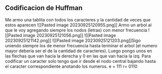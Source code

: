 ## Codificacion de Huffman
Me armo una tablita con todos los caracteres y la cantidad de veces que estos aparecen
![[Pasted image 20230925120955.png]]
Armo un arbol al que le voy agregando siempre los nodos (letras) con menor frecuencia
![[Pasted image 20230925121056.png]]
![[Pasted image 20230925121142.png]]
![[Pasted image 20230925121203.png]]Sigo uniendo siempre los de menor frecuencia hasta terminar el arbol (el numero mayor deberia ser el de la cantidad de caracteres). Luego pongo unos en las flechas que van hacia la derecha y 0 en las que van hacia la izq. Para codificar un caracter solo tengo que ir desde el nodo central bajando hasta el caracter correspondiente anotando los numeros. 
e = 111
r= 0110